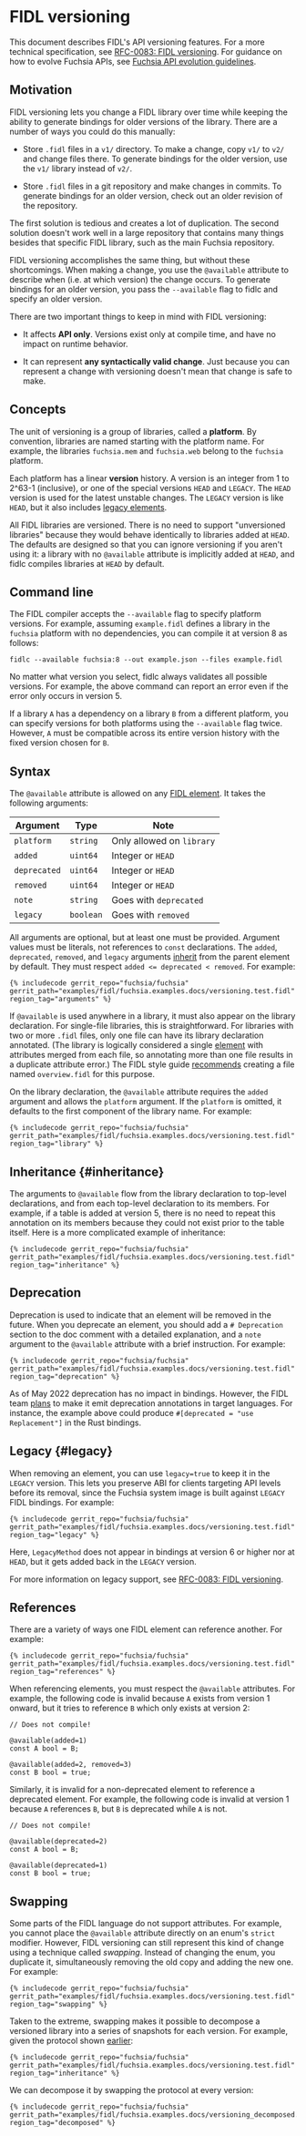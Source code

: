 # FIDL versioning

This document describes FIDL's API versioning features. For a more technical
specification, see [RFC-0083: FIDL versioning][rfc-0083]. For guidance on how to
evolve Fuchsia APIs, see [Fuchsia API evolution guidelines][api-evolution].

## Motivation

FIDL versioning lets you change a FIDL library over time while keeping the
ability to generate bindings for older versions of the library. There are a
number of ways you could do this manually:

* Store `.fidl` files in a `v1/` directory. To make a change, copy `v1/` to
  `v2/` and change files there. To generate bindings for the older version,
  use the `v1/` library instead of `v2/`.

* Store `.fidl` files in a git repository and make changes in commits. To
  generate bindings for an older version, check out an older revision of the
  repository.

The first solution is tedious and creates a lot of duplication. The second
solution doesn't work well in a large repository that contains many things
besides that specific FIDL library, such as the main Fuchsia repository.

FIDL versioning accomplishes the same thing, but without these shortcomings.
When making a change, you use the `@available` attribute to describe when (i.e.
at which version) the change occurs. To generate bindings for an older version,
you pass the `--available` flag to fidlc and specify an older version.

There are two important things to keep in mind with FIDL versioning:

* It affects **API only**. Versions exist only at compile time, and have no
  impact on runtime behavior.

* It can represent **any syntactically valid change**. Just because you can
  represent a change with versioning doesn't mean that change is safe to make.

## Concepts

The unit of versioning is a group of libraries, called a **platform**. By
convention, libraries are named starting with the platform name. For example,
the libraries `fuchsia.mem` and `fuchsia.web` belong to the `fuchsia` platform.

Each platform has a linear **version** history. A version is an integer from 1
to 2^63-1 (inclusive), or one of the special versions `HEAD` and `LEGACY`. The
`HEAD` version is used for the latest unstable changes. The `LEGACY` version is
like `HEAD`, but it also includes [legacy elements](#legacy).

All FIDL libraries are versioned. There is no need to support "unversioned
libraries" because they would behave identically to libraries added at `HEAD`.
The defaults are designed so that you can ignore versioning if you aren't using
it: a library with no `@available` attribute is implicitly added at `HEAD`, and
fidlc compiles libraries at `HEAD` by default.

## Command line

The FIDL compiler accepts the `--available` flag to specify platform versions.
For example, assuming `example.fidl` defines a library in the `fuchsia` platform
with no dependencies, you can compile it at version 8 as follows:

```posix-terminal
fidlc --available fuchsia:8 --out example.json --files example.fidl
```

No matter what version you select, fidlc always validates all possible versions.
For example, the above command can report an error even if the error only occurs
in version 5.

If a library `A` has a dependency on a library `B` from a different platform,
you can specify versions for both platforms using the `--available` flag twice.
However, `A` must be compatible across its entire version history with the fixed
version chosen for `B`.

## Syntax

The `@available` attribute is allowed on any [FIDL element][element]. It takes
the following arguments:

Argument     | Type      | Note
------------ | --------- | -------------------------
`platform`   | `string`  | Only allowed on `library`
`added`      | `uint64`  | Integer or `HEAD`
`deprecated` | `uint64`  | Integer or `HEAD`
`removed`    | `uint64`  | Integer or `HEAD`
`note`       | `string`  | Goes with `deprecated`
`legacy`     | `boolean` | Goes with `removed`

All arguments are optional, but at least one must be provided. Argument values
must be literals, not references to `const` declarations. The `added`,
`deprecated`, `removed`, and `legacy` arguments [inherit](#inheritance) from the
parent element by default. They must respect `added <= deprecated < removed`.
For example:

```fidl
{% includecode gerrit_repo="fuchsia/fuchsia" gerrit_path="examples/fidl/fuchsia.examples.docs/versioning.test.fidl" region_tag="arguments" %}
```

If `@available` is used anywhere in a library, it must also appear on the
library declaration. For single-file libraries, this is straightforward. For
libraries with two or more `.fidl` files, only one file can have its library
declaration annotated. (The library is logically considered a single [element]
with attributes merged from each file, so annotating more than one file results
in a duplicate attribute error.) The FIDL style guide [recommends][overview]
creating a file named `overview.fidl` for this purpose.

On the library declaration, the `@available` attribute requires the `added`
argument and allows the `platform` argument. If the `platform` is omitted, it
defaults to the first component of the library name. For example:

```fidl
{% includecode gerrit_repo="fuchsia/fuchsia" gerrit_path="examples/fidl/fuchsia.examples.docs/versioning.test.fidl" region_tag="library" %}
```

## Inheritance {#inheritance}

The arguments to `@available` flow from the library declaration to top-level
declarations, and from each top-level declaration to its members. For example,
if a table is added at version 5, there is no need to repeat this annotation on
its members because they could not exist prior to the table itself. Here is a
more complicated example of inheritance:

```fidl
{% includecode gerrit_repo="fuchsia/fuchsia" gerrit_path="examples/fidl/fuchsia.examples.docs/versioning.test.fidl" region_tag="inheritance" %}
```

## Deprecation

Deprecation is used to indicate that an element will be removed in the future.
When you deprecate an element, you should add a `# Deprecation` section to the
doc comment with a detailed explanation, and a `note` argument to the
`@available` attribute with a brief instruction. For example:

```fidl
{% includecode gerrit_repo="fuchsia/fuchsia" gerrit_path="examples/fidl/fuchsia.examples.docs/versioning.test.fidl" region_tag="deprecation" %}
```

As of May 2022 deprecation has no impact in bindings. However, the FIDL team
[plans][deprecation-bug] to make it emit deprecation annotations in target
languages. For instance, the example above could produce `#[deprecated = "use
Replacement"]` in the Rust bindings.

## Legacy {#legacy}

When removing an element, you can use `legacy=true` to keep it in the `LEGACY`
version. This lets you preserve ABI for clients targeting API levels before its
removal, since the Fuchsia system image is built against `LEGACY` FIDL bindings.
For example:

```fidl
{% includecode gerrit_repo="fuchsia/fuchsia" gerrit_path="examples/fidl/fuchsia.examples.docs/versioning.test.fidl" region_tag="legacy" %}
```

Here, `LegacyMethod` does not appear in bindings at version 6 or higher nor at
`HEAD`, but it gets added back in the `LEGACY` version.

For more information on legacy support, see [RFC-0083: FIDL
versioning][rfc-0083-legacy].

## References

There are a variety of ways one FIDL element can reference another. For example:

```fidl
{% includecode gerrit_repo="fuchsia/fuchsia" gerrit_path="examples/fidl/fuchsia.examples.docs/versioning.test.fidl" region_tag="references" %}
```

When referencing elements, you must respect the `@available` attributes. For
example, the following code is invalid because `A` exists from version 1 onward,
but it tries to reference `B` which only exists at version 2:

```fidl
// Does not compile!

@available(added=1)
const A bool = B;

@available(added=2, removed=3)
const B bool = true;
```

Similarly, it is invalid for a non-deprecated element to reference a deprecated
element. For example, the following code is invalid at version 1 because `A`
references `B`, but `B` is deprecated while `A` is not.

```fidl
// Does not compile!

@available(deprecated=2)
const A bool = B;

@available(deprecated=1)
const B bool = true;
```

## Swapping

Some parts of the FIDL language do not support attributes. For example, you
cannot place the `@available` attribute directly on an enum's `strict` modifier.
However, FIDL versioning can still represent this kind of change using a
technique called _swapping_. Instead of changing the enum, you duplicate it,
simultaneously removing the old copy and adding the new one. For example:

```fidl
{% includecode gerrit_repo="fuchsia/fuchsia" gerrit_path="examples/fidl/fuchsia.examples.docs/versioning.test.fidl" region_tag="swapping" %}
```

Taken to the extreme, swapping makes it possible to decompose a versioned
library into a series of snapshots for each version. For example, given the
protocol shown [earlier](#inheritance):

```fidl
{% includecode gerrit_repo="fuchsia/fuchsia" gerrit_path="examples/fidl/fuchsia.examples.docs/versioning.test.fidl" region_tag="inheritance" %}
```

We can decompose it by swapping the protocol at every version:

```fidl
{% includecode gerrit_repo="fuchsia/fuchsia" gerrit_path="examples/fidl/fuchsia.examples.docs/versioning_decomposed.test.fidl" region_tag="decomposed" %}
```

[rfc-0083]: /contribute/governance/rfcs/0083_fidl_versioning.md
[rfc-0083-legacy]: /contribute/governance/rfcs/0083_fidl_versioning.md#legacy
[element]: /contribute/governance/rfcs/0083_fidl_versioning.md#terminology
[overview]: /development/languages/fidl/guides/style.md#library-overview
[deprecation-bug]: https://bugs.fuchsia.dev/p/fuchsia/issues/detail?id=7692
[api-evolution]: /development/api/evolution.md
